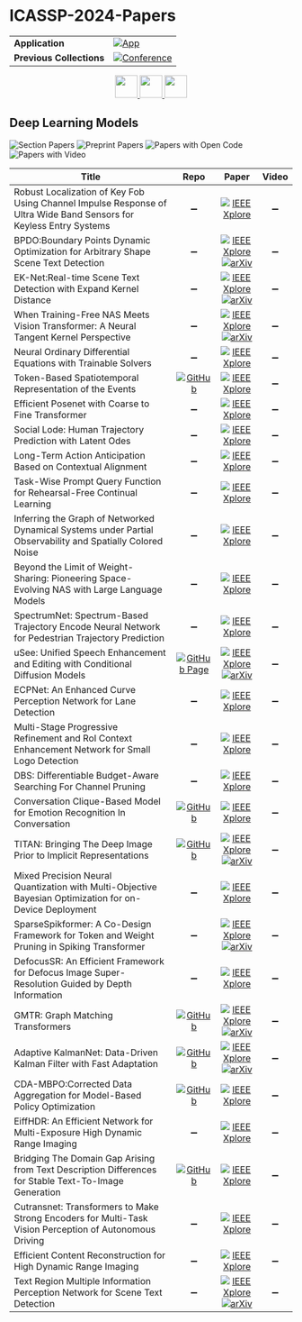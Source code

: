 # ICASSP-2024-Papers

<table>
    <tr>
        <td><strong>Application</strong></td>
        <td>
            <a href="https://huggingface.co/spaces/DmitryRyumin/NewEraAI-Papers" style="float:left;">
                <img src="https://img.shields.io/badge/🤗-NewEraAI--Papers-FFD21F.svg" alt="App" />
            </a>
        </td>
    </tr>
    <tr>
        <td><strong>Previous Collections</strong></td>
        <td>
            <a href="https://github.com/DmitryRyumin/ICASSP-2023-24-Papers/blob/main/README_2023.md">
                <img src="http://img.shields.io/badge/ICASSP-2023-0073AE.svg" alt="Conference">
            </a>
        </td>
    </tr>
</table>

<div align="center">
    <a href="https://github.com/DmitryRyumin/ICASSP-2023-24-Papers/blob/main/sections/2024/main/SLP-L13.md">
        <img src="https://cdn.jsdelivr.net/gh/DmitryRyumin/NewEraAI-Papers@main/images/left.svg" width="40" alt="" />
    </a>
    <a href="https://github.com/DmitryRyumin/ICASSP-2023-24-Papers/">
        <img src="https://cdn.jsdelivr.net/gh/DmitryRyumin/NewEraAI-Papers@main/images/home.svg" width="40" alt="" />
    </a>
    <a href="https://github.com/DmitryRyumin/ICASSP-2023-24-Papers/blob/main/sections/2024/main/SPCOM-L2.md">
        <img src="https://cdn.jsdelivr.net/gh/DmitryRyumin/NewEraAI-Papers@main/images/right.svg" width="40" alt="" />
    </a>
</div>

## Deep Learning Models

![Section Papers](https://img.shields.io/badge/Section%20Papers-soon-42BA16) ![Preprint Papers](https://img.shields.io/badge/Preprint%20Papers-soon-b31b1b) ![Papers with Open Code](https://img.shields.io/badge/Papers%20with%20Open%20Code-soon-1D7FBF) ![Papers with Video](https://img.shields.io/badge/Papers%20with%20Video-0-FF0000)

| **Title** | **Repo** | **Paper** | **Video** |
|-----------|:--------:|:---------:|:---------:|
| Robust Localization of Key Fob Using Channel Impulse Response of Ultra Wide Band Sensors for Keyless Entry Systems | :heavy_minus_sign: | [![IEEE Xplore](https://img.shields.io/badge/IEEE-10447854-E4A42C.svg)](https://ieeexplore.ieee.org/document/10447854) | :heavy_minus_sign: |
| BPDO:Boundary Points Dynamic Optimization for Arbitrary Shape Scene Text Detection | :heavy_minus_sign: | [![IEEE Xplore](https://img.shields.io/badge/IEEE-10447371-E4A42C.svg)](https://ieeexplore.ieee.org/document/10447371) <br/> [![arXiv](https://img.shields.io/badge/arXiv-2401.09997-b31b1b.svg)](https://arxiv.org/abs/2401.09997) | :heavy_minus_sign: |
| EK-Net:Real-time Scene Text Detection with Expand Kernel Distance | :heavy_minus_sign: | [![IEEE Xplore](https://img.shields.io/badge/IEEE-10448354-E4A42C.svg)](https://ieeexplore.ieee.org/document/10448354) <br/> [![arXiv](https://img.shields.io/badge/arXiv-2401.11704-b31b1b.svg)](https://arxiv.org/abs/2401.11704) | :heavy_minus_sign: |
| When Training-Free NAS Meets Vision Transformer: A Neural Tangent Kernel Perspective | :heavy_minus_sign: | [![IEEE Xplore](https://img.shields.io/badge/IEEE-10447479-E4A42C.svg)](https://ieeexplore.ieee.org/document/10447479) <br/> [![arXiv](https://img.shields.io/badge/arXiv-2405.04536-b31b1b.svg)](https://arxiv.org/abs/2405.04536) | :heavy_minus_sign: |
| Neural Ordinary Differential Equations with Trainable Solvers | :heavy_minus_sign: | [![IEEE Xplore](https://img.shields.io/badge/IEEE-10446364-E4A42C.svg)](https://ieeexplore.ieee.org/document/10446364) | :heavy_minus_sign: |
| Token-Based Spatiotemporal Representation of the Events | [![GitHub](https://img.shields.io/github/stars/NJUVISION/EventTransformer?style=flat)](https://github.com/NJUVISION/EventTransformer) | [![IEEE Xplore](https://img.shields.io/badge/IEEE-10447951-E4A42C.svg)](https://ieeexplore.ieee.org/document/10447951) | :heavy_minus_sign: |
| Efficient Posenet with Coarse to Fine Transformer | :heavy_minus_sign: | [![IEEE Xplore](https://img.shields.io/badge/IEEE-10448008-E4A42C.svg)](https://ieeexplore.ieee.org/document/10448008) | :heavy_minus_sign: |
| Social Lode: Human Trajectory Prediction with Latent Odes | :heavy_minus_sign: | [![IEEE Xplore](https://img.shields.io/badge/IEEE-10446317-E4A42C.svg)](https://ieeexplore.ieee.org/document/10446317) | :heavy_minus_sign: |
| Long-Term Action Anticipation Based on Contextual Alignment | :heavy_minus_sign: | [![IEEE Xplore](https://img.shields.io/badge/IEEE-10445978-E4A42C.svg)](https://ieeexplore.ieee.org/document/10445978) | :heavy_minus_sign: |
| Task-Wise Prompt Query Function for Rehearsal-Free Continual Learning | :heavy_minus_sign: | [![IEEE Xplore](https://img.shields.io/badge/IEEE-10446403-E4A42C.svg)](https://ieeexplore.ieee.org/document/10446403) | :heavy_minus_sign: |
| Inferring the Graph of Networked Dynamical Systems under Partial Observability and Spatially Colored Noise | :heavy_minus_sign: | [![IEEE Xplore](https://img.shields.io/badge/IEEE-10448293-E4A42C.svg)](https://ieeexplore.ieee.org/document/10448293) | :heavy_minus_sign: |
| Beyond the Limit of Weight-Sharing: Pioneering Space-Evolving NAS with Large Language Models | :heavy_minus_sign: | [![IEEE Xplore](https://img.shields.io/badge/IEEE-10448075-E4A42C.svg)](https://ieeexplore.ieee.org/document/10448075) | :heavy_minus_sign: |
| SpectrumNet: Spectrum-Based Trajectory Encode Neural Network for Pedestrian Trajectory Prediction | :heavy_minus_sign: | [![IEEE Xplore](https://img.shields.io/badge/IEEE-10446706-E4A42C.svg)](https://ieeexplore.ieee.org/document/10446706) | :heavy_minus_sign: |
| uSee: Unified Speech Enhancement and Editing with Conditional Diffusion Models | [![GitHub Page](https://img.shields.io/badge/GitHub-Page-159957.svg)](https://muqiaoy.github.io/usee) | [![IEEE Xplore](https://img.shields.io/badge/IEEE-10447017-E4A42C.svg)](https://ieeexplore.ieee.org/document/10447017) <br/> [![arXiv](https://img.shields.io/badge/arXiv-2310.00900-b31b1b.svg)](https://arxiv.org/abs/2310.00900) | :heavy_minus_sign: |
| ECPNet: An Enhanced Curve Perception Network for Lane Detection | :heavy_minus_sign: | [![IEEE Xplore](https://img.shields.io/badge/IEEE-10447154-E4A42C.svg)](https://ieeexplore.ieee.org/document/10447154) | :heavy_minus_sign: |
| Multi-Stage Progressive Refinement and RoI Context Enhancement Network for Small Logo Detection | :heavy_minus_sign: | [![IEEE Xplore](https://img.shields.io/badge/IEEE-10448440-E4A42C.svg)](https://ieeexplore.ieee.org/document/10448440) | :heavy_minus_sign: |
| DBS: Differentiable Budget-Aware Searching For Channel Pruning | :heavy_minus_sign: | [![IEEE Xplore](https://img.shields.io/badge/IEEE-10448396-E4A42C.svg)](https://ieeexplore.ieee.org/document/10448396) | :heavy_minus_sign: |
| Conversation Clique-Based Model for Emotion Recognition In Conversation | [![GitHub](https://img.shields.io/github/stars/jian-projects/ccm?style=flat)](https://github.com/jian-projects/ccm) | [![IEEE Xplore](https://img.shields.io/badge/IEEE-10446226-E4A42C.svg)](https://ieeexplore.ieee.org/document/10446226) | :heavy_minus_sign: |
| TITAN: Bringing The Deep Image Prior to Implicit Representations | [![GitHub](https://img.shields.io/github/stars/dlej/titan-implicit-prior?style=flat)](https://github.com/dlej/titan-implicit-prior) | [![IEEE Xplore](https://img.shields.io/badge/IEEE-10446136-E4A42C.svg)](https://ieeexplore.ieee.org/document/10446136) <br/> [![arXiv](https://img.shields.io/badge/arXiv-2211.00219-b31b1b.svg)](https://arxiv.org/abs/2211.00219) | :heavy_minus_sign: |
| Mixed Precision Neural Quantization with Multi-Objective Bayesian Optimization for on-Device Deployment | :heavy_minus_sign: | [![IEEE Xplore](https://img.shields.io/badge/IEEE-10448097-E4A42C.svg)](https://ieeexplore.ieee.org/document/10448097) | :heavy_minus_sign: |
| SparseSpikformer: A Co-Design Framework for Token and Weight Pruning in Spiking Transformer | :heavy_minus_sign: | [![IEEE Xplore](https://img.shields.io/badge/IEEE-10446631-E4A42C.svg)](https://ieeexplore.ieee.org/document/10446631) <br/> [![arXiv](https://img.shields.io/badge/arXiv-2311.08806-b31b1b.svg)](https://arxiv.org/abs/2311.08806) | :heavy_minus_sign: |
| DefocusSR: An Efficient Framework for Defocus Image Super-Resolution Guided by Depth Information | :heavy_minus_sign: | [![IEEE Xplore](https://img.shields.io/badge/IEEE-10447781-E4A42C.svg)](https://ieeexplore.ieee.org/document/10447781) | :heavy_minus_sign: |
| GMTR: Graph Matching Transformers | [![GitHub](https://img.shields.io/github/stars/jp-guo/gm-transformer?style=flat)](https://github.com/jp-guo/gm-transformer) | [![IEEE Xplore](https://img.shields.io/badge/IEEE-10448294-E4A42C.svg)](https://ieeexplore.ieee.org/document/10448294) <br/> [![arXiv](https://img.shields.io/badge/arXiv-2311.08141-b31b1b.svg)](https://arxiv.org/abs/2311.08141) | :heavy_minus_sign: |
| Adaptive KalmanNet: Data-Driven Kalman Filter with Fast Adaptation | [![GitHub](https://img.shields.io/github/stars/KalmanNet/Adaptive-KNet-ICASSP24?style=flat)](https://github.com/KalmanNet/Adaptive-KNet-ICASSP24) | [![IEEE Xplore](https://img.shields.io/badge/IEEE-10447012-E4A42C.svg)](https://ieeexplore.ieee.org/document/10447012) <br/> [![arXiv](https://img.shields.io/badge/arXiv-2309.07016-b31b1b.svg)](https://arxiv.org/abs/2309.07016) | :heavy_minus_sign: |
| CDA-MBPO:Corrected Data Aggregation for Model-Based Policy Optimization | [![GitHub](https://img.shields.io/github/stars/duxin0618/CDA-MBPO?style=flat)](https://github.com/duxin0618/CDA-MBPO) | [![IEEE Xplore](https://img.shields.io/badge/IEEE-10446392-E4A42C.svg)](https://ieeexplore.ieee.org/document/10446392) | :heavy_minus_sign: |
| EiffHDR: An Efficient Network for Multi-Exposure High Dynamic Range Imaging | :heavy_minus_sign: | [![IEEE Xplore](https://img.shields.io/badge/IEEE-10446711-E4A42C.svg)](https://ieeexplore.ieee.org/document/10446711) | :heavy_minus_sign: |
| Bridging The Domain Gap Arising from Text Description Differences for Stable Text-To-Image Generation | [![GitHub](https://img.shields.io/github/stars/tantian21/stable-t2i-generation?style=flat)](https://github.com/tantian21/stable-t2i-generation) | [![IEEE Xplore](https://img.shields.io/badge/IEEE-10447092-E4A42C.svg)](https://ieeexplore.ieee.org/document/10447092) | :heavy_minus_sign: |
| Cutransnet: Transformers to Make Strong Encoders for Multi-Task Vision Perception of Autonomous Driving | :heavy_minus_sign: | [![IEEE Xplore](https://img.shields.io/badge/IEEE-10445836-E4A42C.svg)](https://ieeexplore.ieee.org/document/10445836) | :heavy_minus_sign: |
| Efficient Content Reconstruction for High Dynamic Range Imaging | :heavy_minus_sign: | [![IEEE Xplore](https://img.shields.io/badge/IEEE-10446217-E4A42C.svg)](https://ieeexplore.ieee.org/document/10446217) | :heavy_minus_sign: |
| Text Region Multiple Information Perception Network for Scene Text Detection | :heavy_minus_sign: | [![IEEE Xplore](https://img.shields.io/badge/IEEE-10447175-E4A42C.svg)](https://ieeexplore.ieee.org/document/10447175) <br/> [![arXiv](https://img.shields.io/badge/arXiv-2401.10017-b31b1b.svg)](https://arxiv.org/abs/2401.10017) | :heavy_minus_sign: |